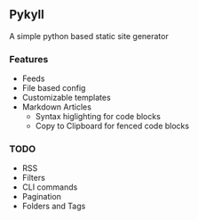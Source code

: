 ## Pykyll

A simple python based static site generator

### Features

- Feeds
- File based config
- Customizable templates
- Markdown Articles
    - Syntax higlighting for code blocks
    - Copy to Clipboard for fenced code blocks

### TODO

- RSS
- Filters
- CLI commands
- Pagination
- Folders and Tags

